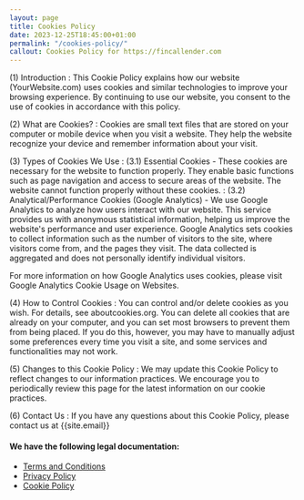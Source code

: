 ```yaml
---
layout: page
title: Cookies Policy
date: 2023-12-25T18:45:00+01:00
permalink: "/cookies-policy/"
callout: Cookies Policy for https://fincallender.com
---
```

(1) Introduction
: This Cookie Policy explains how our website (YourWebsite.com) uses cookies and similar technologies to improve your browsing experience. By continuing to use our website, you consent to the use of cookies in accordance with this policy.

(2) What are Cookies?
: Cookies are small text files that are stored on your computer or mobile device when you visit a website. They help the website recognize your device and remember information about your visit.

(3) Types of Cookies We Use
: (3.1) Essential Cookies - These cookies are necessary for the website to function properly. They enable basic functions such as page navigation and access to secure areas of the website. The website cannot function properly without these cookies.
: (3.2) Analytical/Performance Cookies (Google Analytics) - We use Google Analytics to analyze how users interact with our website. This service provides us with anonymous statistical information, helping us improve the website's performance and user experience. Google Analytics sets cookies to collect information such as the number of visitors to the site, where visitors come from, and the pages they visit. The data collected is aggregated and does not personally identify individual visitors.

For more information on how Google Analytics uses cookies, please visit Google Analytics Cookie Usage on Websites.

(4) How to Control Cookies
: You can control and/or delete cookies as you wish. For details, see aboutcookies.org. You can delete all cookies that are already on your computer, and you can set most browsers to prevent them from being placed. If you do this, however, you may have to manually adjust some preferences every time you visit a site, and some services and functionalities may not work.

(5) Changes to this Cookie Policy
: We may update this Cookie Policy to reflect changes to our information practices. We encourage you to periodically review this page for the latest information on our cookie practices.

(6) Contact Us
: If you have any questions about this Cookie Policy, please contact us at {{site.email}}

#### We have the following legal documentation:
- [Terms and Conditions](/terms-and-conditions/)
- [Privacy Policy](/privacy-policy/)
- [Cookie Policy](/cookies-policy/)
